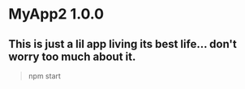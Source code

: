# MyApp2 1.0.0

## This is just a lil app living its best life... don't worry too much about it.

> npm start